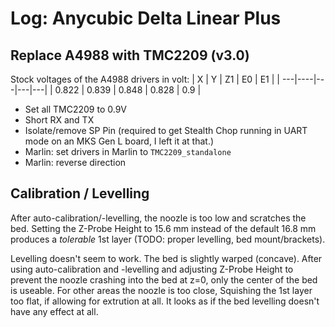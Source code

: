 # Log: Anycubic Delta Linear Plus

## Replace A4988 with TMC2209 (v3.0)

Stock voltages of the A4988 drivers in volt:
|  X  |  Y  |  Z1  |  E0  |  E1  |
| ---|----|---|---|---|
| 0.822 | 0.839 | 0.848 | 0.828 | 0.9 |

* Set all TMC2209 to 0.9V
* Short RX and TX
* Isolate/remove SP Pin (required to get Stealth Chop running in UART mode on an MKS Gen L board, I left it at that.)
* Marlin: set drivers in Marlin to `TMC2209_standalone`
* Marlin: reverse direction

## Calibration / Levelling

After auto-calibration/-levelling, the noozle is too low and scratches the bed. Setting the Z-Probe Height to 15.6 mm instead of the default 16.8 mm produces a *tolerable* 1st layer (TODO: proper levelling, bed mount/brackets). 

Levelling doesn't seem to work. The bed is slightly warped (concave). After using auto-calibration and -levelling and adjusting Z-Probe Height to prevent the noozle crashing into the bed at z=0, only the center of the bed is useable. For other areas the noozle is too close, Squishing the 1st layer too flat, if allowing for extrution at all. It looks as if the bed levelling doesn't have any effect at all. 
